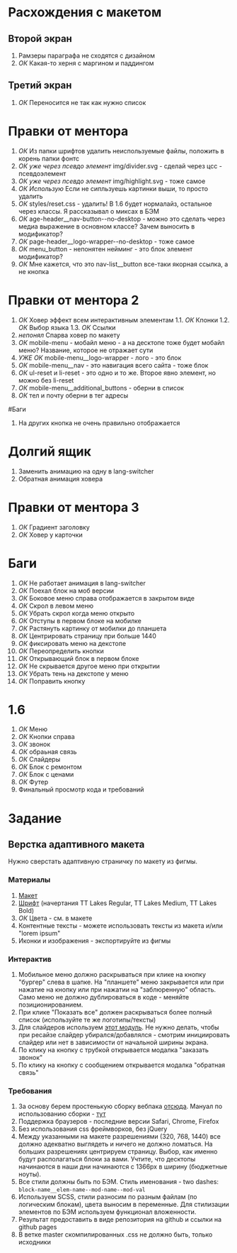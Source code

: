 # Расхождения с макетом

## Второй экран

1. Рамзеры параграфа не сходятся с дизайном
2. _ОК_ Какая-то херня с маргином и паддингом

## Третий экран

1. _ОК_ Переносится не так как нужно список

# Правки от ментора

1. _ОК_ Из папки шрифтов удалить неиспользуемые файлы, положить в корень папки фонтс
2. _ОК уже через псевдо элемент_ img/divider.svg - сделай через цсс - псевдоэлемент
3. _ОК уже через псевдо элемент_ img/highlight.svg - тоже самое
4. _ОК Использую_ Если не сипльзуешь картинки выши, то просто удалить
5. _ОК_ styles/reset.css - удалить! В 1.6 будет нормалайз, остальное через классы. Я рассказывал о миксах в БЭМ
6. _ОК_ age-header\_\_nav-button--no-desktop - можно это сделать через медиа выражение в основном классе? Зачем выносить в модификатор?
7. _ОК_ page-header\_\_logo-wrapper--no-desktop - тоже самое
8. _ОК_ menu_button - непонятен нейминг - это блок элемент модификатор?
9. _ОК_ Мне кажется, что это nav-list\_\_button все-таки якорная ссылка, а не кнопка

# Правки от ментора 2

1. _ОК_ Ховер эффект всем интерактивным элементам 1.1. _ОК_ Кпонки 1.2. _ОК_ Выбор языка 1.3. _ОК_ Ссылки
2. _непонял_ Спарва ховер по макету
3. _ОК_ mobile-menu - мобайл меню - а на десктопе тоже будет мобайл меню? Название, которое не отражает сути
4. _УЖЕ ОК_ mobile-menu\_\_logo-wrapper - лого - это блок
5. _ОК_ mobile-menu\_\_nav - это навигация всего сайта - тоже блок
6. _ОК_ ul-reset и li-reset - это одно и то же. Второе явно элемент, но можно без li-reset
7. _ОК_ mobile-menu\_\_additional_buttons - оберни в список
8. _ОК_ тел и почту оберни в тег адресы

#Баги

1. На других кнопка не очень правильно отображается

# Долгий ящик

1. Заменить анимацию на одну в lang-switcher
2. Обратная анимация ховера

# Правки от ментора 3

1. _ОК_ Градиент заголовку
2. _ОК_ Ховер у карточки

# Баги

1. _ОК_ Не работает анимация в lang-switcher
2. _ОК_ Поехал блок на моб версии
3. _ОК_ Боковое меню справа отображается в закрытом виде
4. _ОК_ Скрол в левом меню
5. _ОК_ Убрать скрол когда меню открыто
6. _ОК_ Отступы в первом блоке на мобилке
7. _ОК_ Растянуть картинку от мобилки до планшета
8. _ОК_ Центрировать страницу при больше 1440
9. _ОК_ фиксировать меню на декстопе
10. _ОК_ Переопределить кнопки
11. _ОК_ Открывающий блок в первом блоке
12. _ОК_ Не скрывается другое меню при открытии
13. _ОК_ Убрать тень на декстопе у меню
14. _ОК_ Поправить кнопку

# 1.6

1.  _ОК_ Меню
2.  _ОК_ Кнопки справа
3.  _ОК_ звонок
4.  _ОК_ обраьная связь
5.  _ОК_ Слайдеры
6.  _ОК_ Блок с ремонтом
7.  _ОК_ Блок с ценами
8.  _ОК_ Футер
9.  Финальный просмотр кода и требований

# Задание

## Верстка адаптивного макета

Нужно сверстать адаптивную страничку по макету из фигмы.

### Материалы

1. [Макет](https://www.figma.com/file/ttlPwrOE9PxIpxl3FqkIT1/%D0%92%D0%B5%D1%80%D1%81%D1%82%D0%BA%D0%B0-%D0%BF%D1%80%D0%B8%D0%B5%D0%BC%D0%BB%D0%B5%D0%BC%D0%BE%D0%B3%D0%BE-%D0%BC%D0%B0%D0%BA%D0%B5%D1%82%D0%B0?node-id=0%3A312&t=e5yhwOwhdBAmAWN0-1)
2. [Шрифт](https://webfonts.pro/base-web-fonts/sans-serif-grotesque/897-tt-lakes.html) (начертания TT Lakes Regular, TT Lakes Medium, TT Lakes Bold)
3. _ОК_ Цвета - см. в макете
4. Контентные тексты - можете использовать тексты из макета и/или "lorem ipsum"
5. Иконки и изображения - экспортируйте из фигмы

### Интерактив

1. Мобильное меню должно раскрываться при клике на кнопку "бургер" слева в шапке. На "планшете" меню закрывается или при нажатие на кнопку или при нажатии на "заблюренную" область. Само меню не должно дублироваться в коде - меняйте позиционированием.
2. При клике "Показать все" должен раскрываться более полный список (используйте те же логотипы/тексты)
3. Для слайдеров используем [этот модуль](https://swiperjs.com/). Не нужно делать, чтобы при ресайзе слайдер убирался/добавлялся - смотрим инициировать слайдер или нет в зависимости от начальной ширины экрана.
4. По клику на кнопку с трубкой открывается модалка "заказать звонок"
5. По клику на кнопку с сообщением открывается модалка "обратная связь"

### Требования

1. За основу берем простенькую сборку вебпака [отсюда](https://github.com/jm-program/webpack-static-template). Мануал по использованию сборки - [тут](https://gist.github.com/didolf/b2fcdab713265eee5852221ebf5df7d5)
2. Поддержка браузеров - последние версии Safari, Chrome, Firefox
3. Без использования css фреймворков, без jQuery
4. Между указанными на макете разрешениями (320, 768, 1440) все должно адекватно выглядеть и ничего не должно ломаться. На больших разрешениях центрируем страницу. Выбор, как именно будут располагаться блоки за вами. Учтите, что десктопы начинаются в наши дни начинаются с 1366px в ширину (бюджетные ноуты).
5. Все стили должны быть по БЭМ. Стиль именования - two dashes: `block-name__elem-name--mod-name--mod-val`
6. Используем SCSS, стили разносим по разным файлам (по логическим блокам), цвета выносим в переменные. Для стилизации элементов по БЭМ используем функционал вложенности.
7. Результат предоставить в виде репозитория на github и ссылки на github pages
8. В ветке master скомпилированных .css не должно быть, только исходники
